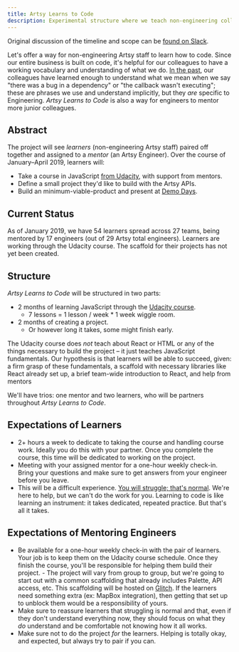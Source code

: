 ```yaml
---
title: Artsy Learns to Code
description: Experimental structure where we teach non-engineering colleagues how to code.
---
```


Original discussion of the timeline and scope can be
[found on Slack](https://artsy.slack.com/archives/CCZT718UW/p1542732258011800).

Let's offer a way for non-engineering Artsy staff to learn how to code. Since our entire business is built on code,
it's helpful for our colleagues to have a working vocabulary and understanding of what we do.
[In the past](http://artsy.github.io/series/swift-at-artsy/), our colleagues have learned enough to understand what
we mean when we say "there was a bug in a dependency" or "the callback wasn't executing"; these are phrases we use
and understand implicitly, but they _are_ specific to Engineering. _Artsy Learns to Code_ is also a way for
engineers to mentor more junior colleagues.

## Abstract

The project will see _learners_ (non-engineering Artsy staff) paired off together and assigned to a _mentor_ (an
Artsy Engineer). Over the course of January–April 2019, learners will:

- Take a course in JavaScript [from Udacity](https://www.udacity.com/course/intro-to-javascript--ud803), with
  support from mentors.
- Define a small project they'd like to build with the Artsy APIs.
- Build an minimum-viable-product and present at [Demo Days](./demo-days.md).

## Current Status

As of January 2019, we have 54 learners spread across 27 teams, being mentored by 17 engineers (out of 29 Artsy
total engineers). Learners are working through the Udacity course. The scaffold for their projects has not yet been
created.

## Structure

_Artsy Learns to Code_ will be structured in two parts:

- 2 months of learning JavaScript through the
  [Udacity course](https://www.udacity.com/course/intro-to-javascript--ud803).
  - 7 lessons = 1 lesson / week \* 1 week wiggle room.
- 2 months of creating a project.
  - Or however long it takes, some might finish early.

The Udacity course does _not_ teach about React or HTML or any of the things necessary to build the project – it
just teaches JavaScript fundamentals. Our hypothesis is that learners will be able to succeed, given: a firm grasp
of these fundamentals, a scaffold with necessary libraries like React already set up, a brief team-wide
introduction to React, and help from mentors

We'll have trios: one mentor and two learners, who will be partners throughout _Artsy Learns to Code_.

## Expectations of Learners

- 2+ hours a week to dedicate to taking the course and handling course work. Ideally you do this with your partner.
  Once you complete the course, this time will be dedicated to working on the project.
- Meeting with your assigned mentor for a one-hour weekly check-in. Bring your questions and make sure to get
  answers from your engineer before you leave.
- This will be a difficult experience.
  [You will struggle; that's normal](https://ashfurrow.com/blog/normalizing-struggle/). We're here to help, but we
  can't do the work for you. Learning to code is like learning an instrument: it takes dedicated, repeated
  practice. But that's all it takes.

## Expectations of Mentoring Engineers

- Be available for a one-hour weekly check-in with the pair of learners. Your job is to keep them on the Udacity
  course schedule. Once they finish the course, you'll be responsible for helping them build their project. - The
  project will vary from group to group, but we're going to start out with a common scaffolding that already
  includes Palette, API access, etc. This scaffolding will be hosted on [Glitch](https://glitch.com). If the
  learners need something extra (ex: MapBox integration), then getting that set up to unblock them would be a
  responsibility of yours.
- Make sure to reassure learners that struggling is normal and that, even if they don't understand everything now,
  they should focus on what they _do_ understand and be comfortable not knowing how it all works.
- Make sure not to do the project _for_ the learners. Helping is totally okay, and expected, but always try to pair
  if you can.
